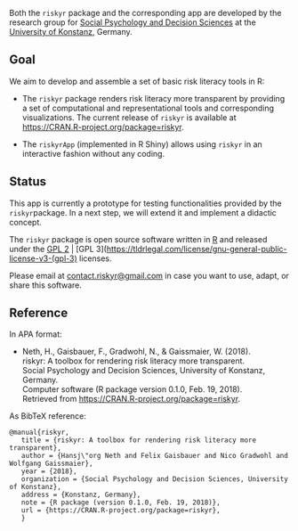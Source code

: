 
Both the `riskyr` package and the corresponding app are developed by the research group for [Social Psychology and Decision Sciences](https://spds.uni-konstanz.de) at the [University of Konstanz](https://www.uni-konstanz.de), Germany. 


Goal
----

We aim to develop and assemble a set of basic risk literacy tools in R: 

- The `riskyr` package renders risk literacy more transparent by providing a set of computational and representational tools and corresponding visualizations. The current release of `riskyr` is available at <https://CRAN.R-project.org/package=riskyr>.

- The `riskyrApp` (implemented in R Shiny) allows using `riskyr` in an interactive fashion without any coding.


Status
-------

This app is currently a prototype for testing functionalities provided by the `riskyr`package. In a next step, we will extend it and implement a didactic concept.

The `riskyr` package is open source software written in [R](https://www.r-project.org/) and released under the [GPL 2](https://tldrlegal.com/license/gnu-general-public-license-v2) | [GPL 3](https://tldrlegal.com/license/gnu-general-public-license-v3-(gpl-3) licenses.

Please email at <contact.riskyr@gmail.com> in case you want to use, adapt, or share this software.


Reference
---------

In APA format:

-  Neth, H., Gaisbauer, F., Gradwohl, N., & Gaissmaier, W. (2018).    
    riskyr: A toolbox for rendering risk literacy more transparent.    
    Social Psychology and Decision Sciences, University of Konstanz, Germany.    
    Computer software (R package version 0.1.0, Feb. 19, 2018).    
    Retrieved from <https://CRAN.R-project.org/package=riskyr>.

As BibTeX reference: 

    @manual{riskyr,
       title = {riskyr: A toolbox for rendering risk literacy more transparent},
       author = {Hansj\"org Neth and Felix Gaisbauer and Nico Gradwohl and Wolfgang Gaissmaier},
       year = {2018},
       organization = {Social Psychology and Decision Sciences, University of Konstanz},
       address = {Konstanz, Germany},
       note = {R package (version 0.1.0, Feb. 19, 2018)},
       url = {https://CRAN.R-project.org/package=riskyr},
       }    
